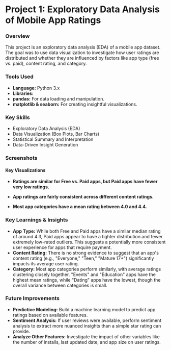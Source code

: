 # Project 1: Exploratory Data Analysis of Mobile App Ratings

### Overview
This project is an exploratory data analysis (EDA) of a mobile app dataset. The goal was to use data visualization to investigate how user ratings are distributed and whether they are influenced by factors like app type (free vs. paid), content rating, and category.

### Tools Used
- **Language:** Python 3.x
- **Libraries:**
- **pandas:** For data loading and manipulation.
- **matplotlib & seaborn:** For creating insightful visualizations.

### Key Skills
- Exploratory Data Analysis (EDA)
- Data Visualization (Box Plots, Bar Charts)
- Statistical Summary and Interpretation
- Data-Driven Insight Generation

### Screenshots

#### Key Visualizations
*   **Ratings are similar for Free vs. Paid apps, but Paid apps have fewer very low ratings.**
  

*   **App ratings are fairly consistent across different content ratings.**
  

*   **Most app categories have a mean rating between 4.0 and 4.4.**
  

### Key Learnings & Insights
- **App Type:** While both Free and Paid apps have a similar median rating of around 4.3, Paid apps appear to have a tighter distribution and fewer extremely low-rated outliers. This suggests a potentially more consistent user experience for apps that require payment.
- **Content Rating:** There is no strong evidence to suggest that an app's content rating (e.g., "Everyone," "Teen," "Mature 17+") significantly impacts its average user rating.
- **Category:** Most app categories perform similarly, with average ratings clustering closely together. "Events" and "Education" apps have the highest mean ratings, while "Dating" apps have the lowest, though the overall variance between categories is small.

### Future Improvements
- **Predictive Modeling:** Build a machine learning model to predict app ratings based on available features.
- **Sentiment Analysis:** If user reviews were available, perform sentiment analysis to extract more nuanced insights than a simple star rating can provide.
- **Analyze Other Features:** Investigate the impact of other variables like the number of installs, last updated date, and app size on user ratings.